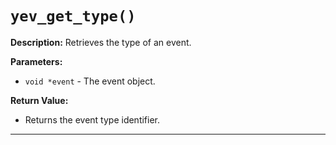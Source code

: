 # `yev_get_type()`

**Description:**
Retrieves the type of an event.

**Parameters:**
- `void *event` - The event object.

**Return Value:**
- Returns the event type identifier.

---
